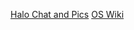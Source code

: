 [Halo Chat and Pics](https://1drv.ms/f/s!AsLjOOYX72ChtOw6rWG0-MLmpAbX_Q)
[OS Wiki](https://github.com/yumiris/OpenSauce/wiki)